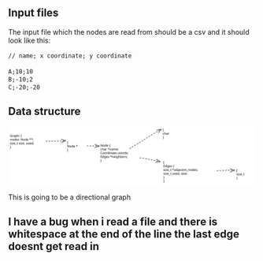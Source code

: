 ## Input files

The input file which the nodes are read from should be a csv and it should look like this:

```
// name; x coordinate; y coordinate

A;10;10
B;-10;2
C;-20;-20
```

## Data structure

![Data structure](./data_structure.svg)

This is going to be a directional graph

## I have a bug when i read a file and there is whitespace at the end of the line the last edge doesnt get read in

